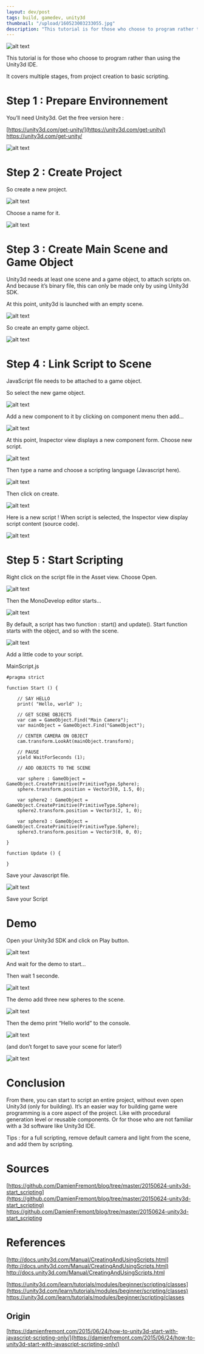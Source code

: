 ```yaml
---
layout: dev/post
tags: build, gamedev, unity3d
thumbnail: "/upload/160523003233055.jpg"
description: "This tutorial is for those who choose to program rather than using the Unity3d IDE..."
---
```


 
![alt text](/upload/160523003233055.jpg)
 
This tutorial is for those who choose to program rather than using the Unity3d IDE.
 
It covers multiple stages, from project creation to basic scripting.
 

 
# Step 1 : Prepare Environnement
 
You’ll need Unity3d. Get the free version here :
 
[https://unity3d.com/get-unity/](https://unity3d.com/get-unity/)
https://unity3d.com/get-unity/
 
![alt text](/upload/160523003222126.jpg)
 

 
# Step 2 : Create Project
 
So create a new project.
 
![alt text](/upload/160523003222402.jpg)
 

 
Choose a name for it.
 
![alt text](/upload/160523003222637.jpg)
 

 
# Step 3 : Create Main Scene and Game Object
 
Unity3d needs at least one scene and a game object, to attach scripts on. And because it’s binary file, this can only be made only by using Unity3d SDK.
 
At this point, unity3d is launched with an empty scene.
 
![alt text](/upload/160523003222899.jpg)
 

 
So create an empty game object.
 
![alt text](/upload/160523003223208.jpg)
 

 
# Step 4 : Link Script to Scene
 
JavaScript file needs to be attached to a game object.
 
So select the new game object.
 
![alt text](/upload/160523003223476.jpg)
 

 
Add a new component to it by clicking on component menu then add…
 
![alt text](/upload/160523003223730.jpg)
 

 
At this point, Inspector view displays a new component form. Choose new script.
 
![alt text](/upload/160523003224092.jpg)
 

 
Then type a name and choose a scripting language (Javascript here).
 
![alt text](/upload/160523003224372.jpg)
 

 
Then click on create.
 
![alt text](/upload/160523003224620.jpg)
 

 
Here is a new script ! When script is selected, the Inspector view display script content (source code).
 
![alt text](/upload/160523003224858.jpg)
 

 
# Step 5 : Start Scripting
 
Right click on the script file in the Asset view. Choose Open.
 
![alt text](/upload/160523003225214.jpg)
 

 
Then the MonoDevelop editor starts…
 
![alt text](/upload/160523003225510.jpg)
 

 
By default, a script has two function : start() and update(). Start function starts with the object, and so with the scene.
 
![alt text](/upload/160523003225724.jpg)
 

 
Add a little code to your script.
 
MainScript.js
 
```
#pragma strict
 
function Start () {
 
    // SAY HELLO
    print( "Hello, world" );
 
    // GET SCENE OBJECTS
    var cam = GameObject.Find("Main Camera");
    var mainObject = GameObject.Find("GameObject");
 
    // CENTER CAMERA ON OBJECT
    cam.transform.LookAt(mainObject.transform);
 
    // PAUSE
    yield WaitForSeconds (1);
 
    // ADD OBJECTS TO THE SCENE
 
    var sphere : GameObject = GameObject.CreatePrimitive(PrimitiveType.Sphere);
    sphere.transform.position = Vector3(0, 1.5, 0);
 
    var sphere2 : GameObject = GameObject.CreatePrimitive(PrimitiveType.Sphere);
    sphere2.transform.position = Vector3(2, 1, 0);
 
    var sphere3 : GameObject = GameObject.CreatePrimitive(PrimitiveType.Sphere);
    sphere3.transform.position = Vector3(0, 0, 0);
 
}
 
function Update () {
 
}
```
 
Save your Javascript file.
 
![alt text](/upload/160523003225976.jpg)
 

 
Save your Script
 
# Demo
 
Open your Unity3d SDK and click on Play button.
 
![alt text](/upload/160523003226210.jpg)
 

 
And wait for the demo to start…
 
Then wait 1 seconde.
 
![alt text](/upload/160523003226497.jpg)
 

 
The demo add three new spheres to the scene.
 
![alt text](/upload/160523003226755.jpg)
 

 
Then the demo print “Hello world” to the console.
 
![alt text](/upload/160523003227007.jpg)
 

 
(and don’t forget to save your scene for later!)
 
![alt text](/upload/160523003227261.jpg)
 

 
# Conclusion
 
From there, you can start to script an entire project, without even open Unity3d (only for building). It’s an easier way for building game were programming is a core aspect of the project. Like with procedural generation level or reusable components. Or for those who are not familiar with a 3d software like Unity3d IDE.
 
Tips : for a full scripting, remove default camera and light from the scene, and add them by scripting.
 
# Sources
 
[https://github.com/DamienFremont/blog/tree/master/20150624-unity3d-start_scripting](https://github.com/DamienFremont/blog/tree/master/20150624-unity3d-start_scripting)
https://github.com/DamienFremont/blog/tree/master/20150624-unity3d-start_scripting
 
# References
 
[http://docs.unity3d.com/Manual/CreatingAndUsingScripts.html](http://docs.unity3d.com/Manual/CreatingAndUsingScripts.html)
http://docs.unity3d.com/Manual/CreatingAndUsingScripts.html
 
[https://unity3d.com/learn/tutorials/modules/beginner/scripting/classes](https://unity3d.com/learn/tutorials/modules/beginner/scripting/classes)
https://unity3d.com/learn/tutorials/modules/beginner/scripting/classes
 
 
## Origin
[https://damienfremont.com/2015/06/24/how-to-unity3d-start-with-javascript-scripting-only/](https://damienfremont.com/2015/06/24/how-to-unity3d-start-with-javascript-scripting-only/)
 
